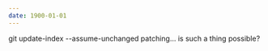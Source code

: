 ```yaml
---
date: 1900-01-01
---
```



git update-index --assume-unchanged patching... is such a thing possible\?
